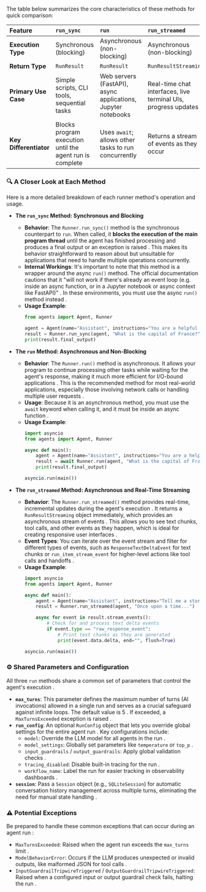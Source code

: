 The table below summarizes the core characteristics of these methods for quick comparison:

| Feature | `run_sync` | `run` | `run_streamed` |
| :--- | :--- | :--- | :--- |
| **Execution Type** | Synchronous (blocking)  | Asynchronous (non-blocking)  | Asynchronous (non-blocking)  |
| **Return Type** | `RunResult`  | `RunResult`  | `RunResultStreaming`  |
| **Primary Use Case** | Simple scripts, CLI tools, sequential tasks  | Web servers (FastAPI), async applications, Jupyter notebooks  | Real-time chat interfaces, live terminal UIs, progress updates  |
| **Key Differentiator** | Blocks program execution until the agent run is complete  | Uses `await`; allows other tasks to run concurrently  | Returns a stream of events as they occur  |

### 🔍 A Closer Look at Each Method

Here is a more detailed breakdown of each runner method's operation and usage.

- **The `run_sync` Method: Synchronous and Blocking**
    - **Behavior**: The `Runner.run_sync()` method is the synchronous counterpart to `run`. When called, it **blocks the execution of the main program thread** until the agent has finished processing and produces a final output or an exception is raised . This makes its behavior straightforward to reason about but unsuitable for applications that need to handle multiple operations concurrently.
    - **Internal Workings**: It's important to note that this method is a wrapper around the async `run()` method. The official documentation cautions that it "will not work if there's already an event loop (e.g. inside an async function, or in a Jupyter notebook or async context like FastAPI)" . In these environments, you must use the async `run()` method instead .
    - **Usage Example**:
        ```python
        from agents import Agent, Runner

        agent = Agent(name="Assistant", instructions="You are a helpful assistant.")
        result = Runner.run_sync(agent, "What is the capital of France?")
        print(result.final_output)
        ```

- **The `run` Method: Asynchronous and Non-Blocking**
    - **Behavior**: The `Runner.run()` method is asynchronous. It allows your program to continue processing other tasks while waiting for the agent's response, making it much more efficient for I/O-bound applications . This is the recommended method for most real-world applications, especially those involving network calls or handling multiple user requests .
    - **Usage**: Because it is an asynchronous method, you must use the `await` keyword when calling it, and it must be inside an async function .
    - **Usage Example**:
        ```python
        import asyncio
        from agents import Agent, Runner

        async def main():
            agent = Agent(name="Assistant", instructions="You are a helpful assistant.")
            result = await Runner.run(agent, "What is the capital of France?")
            print(result.final_output)

        asyncio.run(main())
        ```

- **The `run_streamed` Method: Asynchronous and Real-Time Streaming**
    - **Behavior**: The `Runner.run_streamed()` method provides real-time, incremental updates during the agent's execution . It returns a `RunResultStreaming` object immediately, which provides an asynchronous stream of events . This allows you to see text chunks, tool calls, and other events as they happen, which is ideal for creating responsive user interfaces .
    - **Event Types**: You can iterate over the event stream and filter for different types of events, such as `ResponseTextDeltaEvent` for text chunks or `run_item_stream_event` for higher-level actions like tool calls and handoffs .
    - **Usage Example**:
        ```python
        import asyncio
        from agents import Agent, Runner

        async def main():
            agent = Agent(name="Assistant", instructions="Tell me a story.")
            result = Runner.run_streamed(agent, "Once upon a time...")

            async for event in result.stream_events():
                # Check for and process text delta events
                if event.type == "raw_response_event":
                    # Print text chunks as they are generated
                    print(event.data.delta, end="", flush=True)

        asyncio.run(main())
        ```

### ⚙️ Shared Parameters and Configuration

All three `run` methods share a common set of parameters that control the agent's execution .

- **`max_turns`**: This parameter defines the maximum number of turns (AI invocations) allowed in a single run and serves as a crucial safeguard against infinite loops. The default value is 5 . If exceeded, a `MaxTurnsExceeded` exception is raised .
- **`run_config`**: An optional `RunConfig` object that lets you override global settings for the entire agent run . Key configurations include:
    - `model`: Override the LLM model for all agents in the run .
    - `model_settings`: Globally set parameters like `temperature` or `top_p` .
    - `input_guardrails` / `output_guardrails`: Apply global validation checks .
    - `tracing_disabled`: Disable built-in tracing for the run .
    - `workflow_name`: Label the run for easier tracking in observability dashboards .
- **`session`**: Pass a `Session` object (e.g., `SQLiteSession`) for automatic conversation history management across multiple turns, eliminating the need for manual state handling .

### ⚠️ Potential Exceptions

Be prepared to handle these common exceptions that can occur during an agent run :
- `MaxTurnsExceeded`: Raised when the agent run exceeds the `max_turns` limit .
- `ModelBehaviorError`: Occurs if the LLM produces unexpected or invalid outputs, like malformed JSON for tool calls .
- `InputGuardrailTripwireTriggered` / `OutputGuardrailTripwireTriggered`: Raised when a configured input or output guardrail check fails, halting the run .

